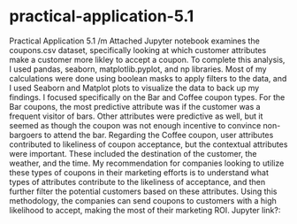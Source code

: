 # practical-application-5.1
Practical Application 5.1
/m Attached Jupyter notebook examines the coupons.csv dataset, specifically looking at which customer attributes make a customer more likley to accept a coupon. To complete this analysis, I used pandas, seaborn, matplotlib.pyplot, and np libraries. Most of my calculations were done using boolean masks to apply filters to the data, and I used Seaborn and Matplot plots to visualize the data to back up my findings.
I focused specifically on the Bar and Coffee coupon types. For the Bar coupons, the most predictive attribute was if the customer was a frequent visitor of bars. Other attributes were predictive as well, but it seemed as though the coupon was not enough incentive to convince non-bargoers to attend the bar.
Regarding the Coffee coupon, user attributes contributed to likeliness of coupon acceptance, but the contextual attributes were important. These included the destination of the customer, the weather, and the time.
My recommendation for companies looking to utilize these types of coupons in their marketing efforts is to understand what types of attributes contribute to the likeliness of acceptance, and then further filter the potential customers based on these attributes. Using this methodology, the companies can send coupons to customers with a high likelihood to accept, making the most of their marketing ROI.
Jupyter link?:
